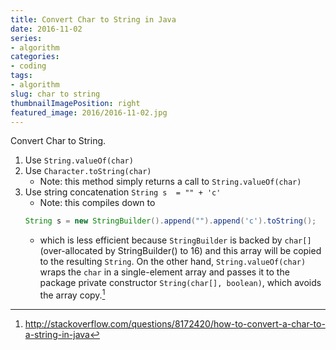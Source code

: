 ```yaml
---
title: Convert Char to String in Java
date: 2016-11-02
series:
- algorithm
categories:
- coding
tags:
- algorithm
slug: char to string
thumbnailImagePosition: right
featured_image: 2016/2016-11-02.jpg
---
```


Convert Char to String.
<!--more-->

1. Use `String.valueOf(char)`
2. Use `Character.toString(char)`
    * Note: this method simply returns a call to `String.valueOf(char)`
3. Use string concatenation `String s  = "" + 'c'`
    * Note: this compiles down to 
    ```java
    String s = new StringBuilder().append("").append('c').toString();
    ```
    * which is less efficient because `StringBuilder` is backed by `char[]` (over-allocated by StringBuilder() to 16) and this array will be copied to the resulting `String`. On the other hand, `String.valueOf(char)` wraps the `char` in a single-element array and passes it to the package private constructor `String(char[], boolean)`, which avoids the array copy.[^1]

[^1]: <http://stackoverflow.com/questions/8172420/how-to-convert-a-char-to-a-string-in-java>
